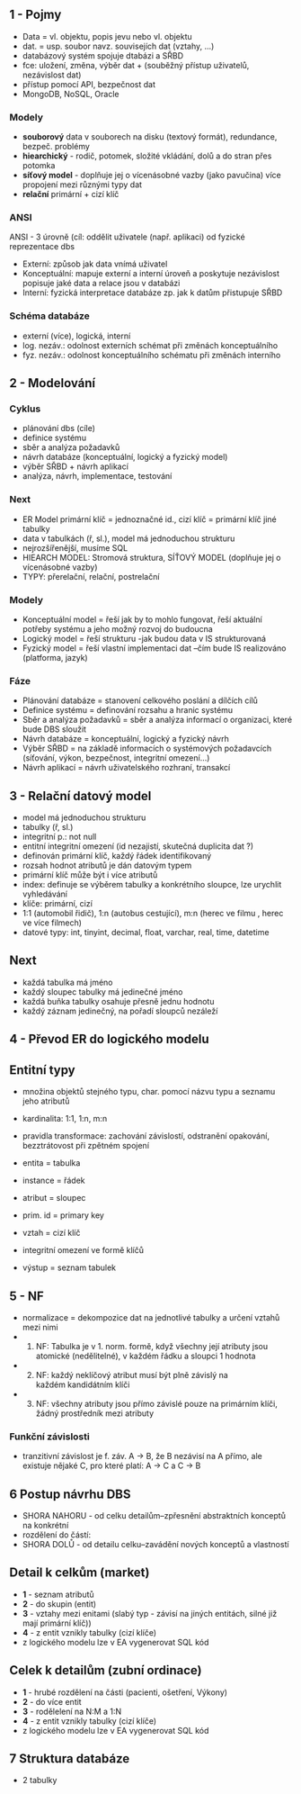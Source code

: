 ## 1 - Pojmy
* Data = vl. objektu, popis jevu nebo vl. objektu
* dat. = usp. soubor navz. souvisejích dat (vztahy, ...)
* databázový systém spojuje dtabázi a SŘBD
* fce: uložení, změna, výběr dat + (souběžný přístup uživatelů, nezávislost dat)
* přístup pomocí API, bezpečnost dat
* MongoDB, NoSQL, Oracle

### Modely
* **souborový** data v souborech na disku (textový formát), redundance, bezpeč. problémy
* **hiearchický** - rodič, potomek, složité vkládání, dolů a do stran přes potomka
* **síťový model** - doplňuje jej o vícenásobné vazby (jako pavučina) více propojení mezi různými typy dat
* **relační** primární + cizí klíč

### ANSI
ANSI - 3 úrovně (cíl: oddělit uživatele (např. aplikaci) od fyzické reprezentace dbs
* Externí: způsob jak data vnímá uživatel
* Konceptuální: mapuje externí a interní úroveň a poskytuje nezávislost
popisuje jaké data a relace jsou v databázi
* Interní: fyzická interpretace databáze zp. jak k datům přistupuje SŘBD


### Schéma databáze 
* externí (více), logická, interní
* log. nezáv.: odolnost externích schémat při změnách konceptuálního
* fyz. nezáv.: odolnost konceptuálního schématu při změnách interního

## 2 - Modelování
### Cyklus
* plánování dbs (cíle)
* definice systému
* sběr a analýza požadavků
* návrh databáze (konceptuální, logický a fyzický model)
* výběr SŘBD + návrh aplikací
* analýza, návrh, implementace, testování

### Next
* ER Model primární klíč = jednoznačné id., cizí klíč = primární klíč jiné tabulky
* data v tabulkách (ř, sl.), model má jednoduchou strukturu
* nejrozšířenější, musíme SQL
* HIEARCH MODEL: Stromová struktura, SÍŤOVÝ MODEL (doplňuje jej o vícenásobné vazby)
* TYPY: přerelační, relační, postrelační

### Modely
* Konceptuální model = řeší jak by to mohlo fungovat, řeší aktuální potřeby systému a jeho možný rozvoj do budoucna
* Logický model = řeší strukturu -jak budou data v IS strukturovaná 
* Fyzický model = řeší vlastní implementaci dat –čím bude IS realizováno (platforma, jazyk)


### Fáze
* Plánování databáze = stanovení celkového poslání a dílčích cílů 
* Definice systému = definování rozsahu a hranic systému
* Sběr a analýza požadavků = sběr a analýza informací o organizaci, které bude DBS sloužit
* Návrh databáze = konceptuální, logický a fyzický návrh
* Výběr SŘBD = na základě informacích o systémových požadavcích (síťování, výkon, bezpečnost, integritní omezení...)
* Návrh aplikací = návrh uživatelského rozhraní, transakcí 

## 3 - Relační datový model
* model má jednoduchou strukturu
* tabulky (ř, sl.)
* integritní p.: not null
* entitní integritní omezení (id nezajistí, skutečná duplicita dat ?)
* definován primární klíč, každý řádek identifikovaný
* rozsah hodnot atributů je dán datovým typem
* primární klíč může být i více atributů
* index: definuje se výběrem tabulky a konkrétního sloupce, lze urychlit vyhledávání
* klíče: primární, cizí
* 1:1 (automobil řidič), 1:n (autobus cestující), m:n (herec ve filmu , herec ve více filmech)
* datové typy: int, tinyint, decimal, float, varchar, real, time, datetime

## Next
* každá tabulka má jméno
* každý sloupec tabulky má jedinečné jméno
* každá buňka tabulky osahuje přesně jednu hodnotu
* každý záznam jedinečný, na pořadí sloupců nezáleží



## 4 - Převod ER do logického modelu
## Entitní typy
* množina objektů stejného typu, char. pomocí názvu typu a seznamu jeho atributů
* kardinalita: 1:1, 1:n, m:n
* pravidla transformace: zachování závislostí, odstranění opakování, bezztrátovost při zpětném spojení

* entita = tabulka
* instance = řádek
* atribut = sloupec
* prim. id = primary key
* vztah = cizí klíč
* integritní omezení ve formě klíčů
* výstup = seznam tabulek

## 5 - NF
* normalizace = dekompozice dat na jednotlivé tabulky a určení vztahů mezi nimi
* 1. NF: Tabulka je v 1. norm. formě, když všechny její atributy jsou atomické (nedělitelné), v každém řádku a sloupci 1 hodnota
* 2. NF: každý neklíčový atribut musí být plně závislý na každém kandidátním klíči
* 3. NF: všechny atributy jsou přímo závislé pouze na primárním klíči, žádný prostředník mezi atributy



### Funkční závislosti
* tranzitivní závislost je  f. záv. A → B, že B nezávisí na A přímo, ale existuje nějaké C, pro které platí: A → C a C → B

## 6 Postup návrhu DBS
* SHORA NAHORU - od celku detailům–zpřesnění abstraktních konceptů na konkrétní
* rozdělení do částí: 
* SHORA DOLŮ - od detailu celku–zavádění nových konceptů a vlastností

## Detail k celkům (market)
* **1** - seznam atributů
* **2** - do skupin (entit)
* **3** - vztahy mezi enitami (slabý typ - závisí na jiných entitách, silné již mají primární klíč))
* **4** - z entit vznikly tabulky (cizí klíče)
* z logického modelu lze v EA vygenerovat SQL kód

## Celek k detailům (zubní ordinace)
* **1** - hrubé rozdělení na části (pacienti, ošetření, Výkony)
* **2** - do více entit
* **3** - rodělelení na N:M a 1:N
* **4** - z entit vznikly tabulky (cizí klíče)
* z logického modelu lze v EA vygenerovat SQL kód





## 7 Struktura databáze
* 2 tabulky

